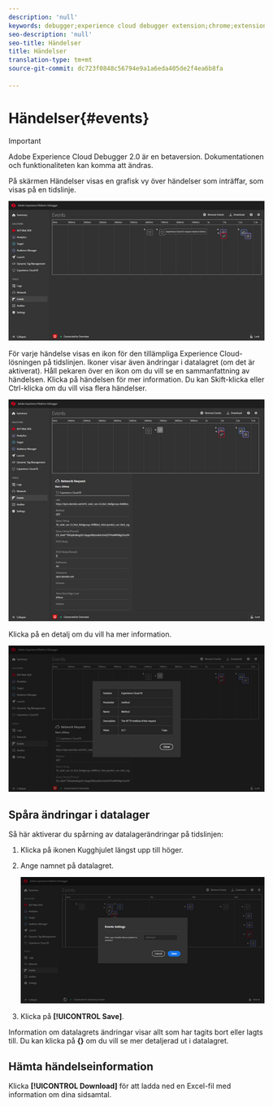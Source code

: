 ```yaml
---
description: 'null'
keywords: debugger;experience cloud debugger extension;chrome;extension;events;dtm;target
seo-description: 'null'
seo-title: Händelser
title: Händelser
translation-type: tm+mt
source-git-commit: dc723f0848c56794e9a1a6eda405de2f4ea6b8fa

---
```



# Händelser{#events}

> [!IMPORTANT]
>
> Adobe Experience Cloud Debugger 2.0 är en betaversion. Dokumentationen och funktionaliteten kan komma att ändras.

På skärmen Händelser visas en grafisk vy över händelser som inträffar, som visas på en tidslinje.

![](assets/events.jpg)

För varje händelse visas en ikon för den tillämpliga Experience Cloud-lösningen på tidslinjen. Ikoner visar även ändringar i datalagret (om det är aktiverat). Håll pekaren över en ikon om du vill se en sammanfattning av händelsen. Klicka på händelsen för mer information. Du kan Skift-klicka eller Ctrl-klicka om du vill visa flera händelser.

![](assets/events-details.jpg)

Klicka på en detalj om du vill ha mer information.

![](assets/events-details-more.jpg)

## Spåra ändringar i datalager

Så här aktiverar du spårning av datalagerändringar på tidslinjen:

1. Klicka på ikonen Kugghjulet längst upp till höger.
1. Ange namnet på datalagret.

   ![](assets/event-datalayer.jpg)

1. Klicka på **[!UICONTROL Save]**.

Information om datalagrets ändringar visar allt som har tagits bort eller lagts till. Du kan klicka på **{}** om du vill se mer detaljerad ut i datalagret.

## Hämta händelseinformation

Klicka **[!UICONTROL Download]** för att ladda ned en Excel-fil med information om dina sidsamtal.